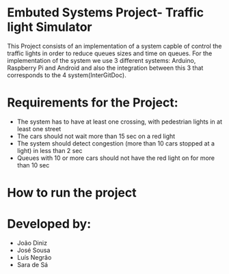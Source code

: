 # Embuted Systems Project- Traffic light Simulator 

This Project consists of an implementation of a system capble of control the traffic lights in order to reduce queues sizes and time on queues.
For the implementation of the system we use 3 different systems: Arduino, Raspberry Pi and Android and also the integration between this 3 that corresponds to the 4 system(InterGitDoc).

# Requirements for the Project:

- The system has to have at least one crossing, with pedestrian lights in at least one street
- The cars should not wait more than 15 sec on a red light
- The system should detect congestion (more than 10 cars stopped at a light) in less than 2 sec
- Queues with 10 or more cars should not have the red light on for more than 10 sec

# How to run the project 

# Developed by:

- João Diniz
- José Sousa
- Luís Negrão
- Sara de Sá 
